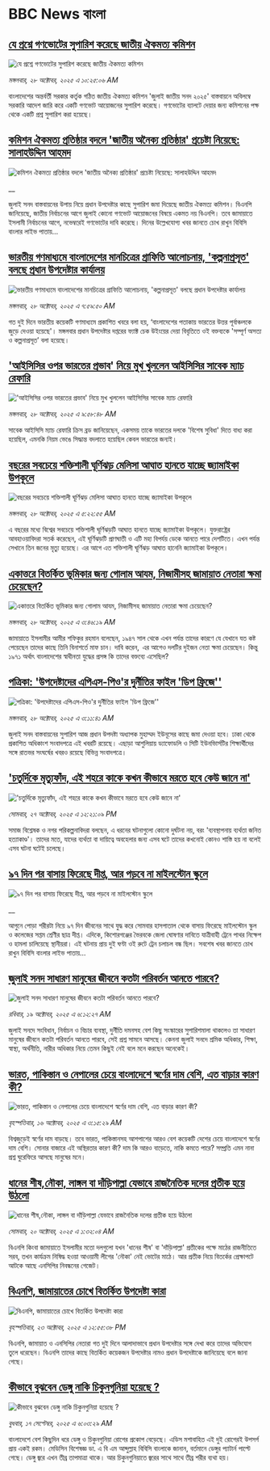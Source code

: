 # BBC News বাংলা## [যে প্রশ্নে গণভোটের সুপারিশ করেছে জাতীয় ঐকমত্য কমিশন](https://www.bbc.com/bengali/articles/c2lp79r45ljo?at_medium=RSS&at_campaign=rss?at_campaign=githubrss)![যে প্রশ্নে গণভোটের সুপারিশ করেছে জাতীয় ঐকমত্য কমিশন](https://ichef.bbci.co.uk/ace/ws/240/cpsprodpb/6944/live/039cbdb0-b3e2-11f0-b2a1-6f537f66f9aa.jpg)_মঙ্গলবার, ২৮ অক্টোবর, ২০২৫ এ ১০:২৫:০৬ AM_বাংলাদেশের অন্তর্বর্তী সরকার কর্তৃক গঠিত জাতীয় ঐকমত্য কমিশন 'জুলাই জাতীয় সনদ ২০২৫' বাস্তবায়নে অবিলম্বে সরকারি আদেশ জারি করে একটি গণভোট আয়োজনের সুপারিশ করেছে। গণভোটের ব্যালটে দেয়ার জন্য কমিশনের পক্ষ থেকে একটি প্রশ্ন সুপারিশ করা হয়েছে।## [কমিশন ঐকমত্য প্রতিষ্ঠার বদলে 'জাতীয় অনৈক্য প্রতিষ্ঠার' প্রচেষ্টা নিয়েছে: সালাহউদ্দিন আহমদ](https://www.bbc.co.uk/bengali/live/cvgkvxwz442t?at_medium=RSS&at_campaign=rss?at_campaign=githubrss)![কমিশন ঐকমত্য প্রতিষ্ঠার বদলে 'জাতীয় অনৈক্য প্রতিষ্ঠার' প্রচেষ্টা নিয়েছে: সালাহউদ্দিন আহমদ](https://ichef.bbci.co.uk/ace/standard/240/cpsprodpb/bbc8/live/8bfd8f70-b402-11f0-ba75-093eca1ac29b.jpg)__জুলাই সনদ বাস্তবায়নের উপায় নিয়ে প্রধান উপদেষ্টার কাছে সুপারিশ জমা দিয়েছে জাতীয় ঐকমত্য কমিশন। বিএনপি জানিয়েছে, জাতীয় নির্বাচনের আগে জুলাই কোনো গণভোট আয়োজনের বিষয়ে একমত নয় বিএনপি। তবে জামায়াতে ইসলামী নির্বাচনের আগে, নভেম্বরেই গণভোটের দাবি করেছে। দিনের উল্লেখযোগ্য খবর জানতে চোখ রাখুন বিবিসি বাংলার লাইভ পাতায়...## [ভারতীয় গণমাধ্যমে বাংলাদেশের মানচিত্রের গ্রাফিতি আলোচনায়, 'কল্পনাপ্রসূত' বলছে প্রধান উপদেষ্টার কার্যালয় ](https://www.bbc.com/bengali/articles/cn8x5j61g0no?at_medium=RSS&at_campaign=rss?at_campaign=githubrss)![ভারতীয় গণমাধ্যমে বাংলাদেশের মানচিত্রের গ্রাফিতি আলোচনায়, 'কল্পনাপ্রসূত' বলছে প্রধান উপদেষ্টার কার্যালয় ](https://ichef.bbci.co.uk/ace/ws/240/cpsprodpb/5274/live/40528f40-b3cf-11f0-bcfd-f33aa44e9a1a.jpg)_মঙ্গলবার, ২৮ অক্টোবর, ২০২৫ এ ৭:৫৯:৫০ AM_গত দুই দিনে ভারতীয় কয়েকটি গণমাধ্যমে প্রকাশিত খবরে বলা হয়, ‘বাংলাদেশের পতাকায় ভারতের উত্তর পূর্বাঞ্চলকে জুড়ে দেওয়া হয়েছে'। মঙ্গলবার প্রধান উপদেষ্টার দপ্তরের ফ্যাক্ট চেক উইংয়ের দেয়া বিবৃতিতে ওই বক্তব্যকে 'সম্পূর্ণ অসত্য ও কল্পনাপ্রসূত’ বলা হয়েছে।## ['আইসিসির ওপর ভারতের প্রভাব' নিয়ে মুখ খুললেন আইসিসির সাবেক ম্যাচ রেফারি](https://www.bbc.com/bengali/articles/cn972xl7gwpo?at_medium=RSS&at_campaign=rss?at_campaign=githubrss)!['আইসিসির ওপর ভারতের প্রভাব' নিয়ে মুখ খুললেন আইসিসির সাবেক ম্যাচ রেফারি](https://ichef.bbci.co.uk/ace/ws/240/cpsprodpb/4f12/live/a0d1b7f0-b3d5-11f0-aa13-0b0479f6f42a.png)_মঙ্গলবার, ২৮ অক্টোবর, ২০২৫ এ ৯:৫৮:৪৮ AM_সাবেক আইসিসি ম্যাচ রেফারি ক্রিস ব্রড জানিয়েছেন, একসময় তাকে ভারতের দলকে 'বিশেষ সুবিধা' দিতে বাধ্য করা হয়েছিল, এমনকি নিয়ম ভেঙে সিদ্ধান্ত বদলাতে হয়েছিল কেবল ভারতের জন্যই।## [বছরের সবচেয়ে শক্তিশালী ঘূর্ণিঝড় মেলিসা আঘাত হানতে যাচ্ছে জ্যামাইকা উপকূলে](https://www.bbc.com/bengali/articles/c5yl71yy6w1o?at_medium=RSS&at_campaign=rss?at_campaign=githubrss)![বছরের সবচেয়ে শক্তিশালী ঘূর্ণিঝড় মেলিসা আঘাত হানতে যাচ্ছে জ্যামাইকা উপকূলে](https://ichef.bbci.co.uk/ace/ws/240/cpsprodpb/1e10/live/998fd620-b3ad-11f0-aa13-0b0479f6f42a.jpg)_মঙ্গলবার, ২৮ অক্টোবর, ২০২৫ এ ৫:২২:৫৫ AM_এ বছরের মধ্যে বিশ্বের সবচেয়ে শক্তিশালী ঘূর্ণিঝড়টি আঘাত হানতে যাচ্ছে জ্যামাইকা উপকূলে। যুক্তরাষ্ট্রের আবহাওয়াবিদরা সতর্ক করেছেন, এই ঘূর্ণিঝড়টি প্রাণঘাতী ও এটি মহা বিপর্যয় ডেকে আনতে পারে দেশটিতে। এখন পর্যন্ত সেখানে তিন জনের মৃত্যু হয়েছে। এর আগে এত শক্তিশালী ঘূর্ণিঝড় আঘাত হানেনি জ্যামাইকা উপকূলে।## [একাত্তরে বিতর্কিত ভূমিকার জন্য গোলাম আযম, নিজামীসহ জামায়াত নেতারা ক্ষমা চেয়েছেন?](https://www.bbc.com/bengali/articles/c2emz44l88go?at_medium=RSS&at_campaign=rss?at_campaign=githubrss)![একাত্তরে বিতর্কিত ভূমিকার জন্য গোলাম আযম, নিজামীসহ জামায়াত নেতারা ক্ষমা চেয়েছেন?](https://ichef.bbci.co.uk/ace/ws/240/cpsprodpb/324d/live/9b113380-b340-11f0-8c7d-e3b2a8158887.jpg)_মঙ্গলবার, ২৮ অক্টোবর, ২০২৫ এ ৩:৪৬:১৯ AM_জামায়াতে ইসলামীর আমীর শফিকুর রহমান বলেছেন, ১৯৪৭ সাল থেকে এখন পর্যন্ত তাদের কারণে যে যেখানে যত কষ্ট পেয়েছেন তাদের কাছে তিনি বিনাশর্তে মাফ চান। দাবি করেন,  এর আগেও দলটির দুইজন নেতা ক্ষমা চেয়েছেন। কিন্তু ১৯৭১ অর্থাৎ বাংলাদেশের স্বাধীনতা যুদ্ধের প্রসঙ্গ কি তাদের বক্তব্যে এসেছিল?## [পত্রিকা: 'উপদেষ্টাদের এপিএস-পিও'র দুর্নীতির ফাইল 'ডিপ ফ্রিজে''](https://www.bbc.com/bengali/articles/c751r24wq7go?at_medium=RSS&at_campaign=rss?at_campaign=githubrss)![পত্রিকা: 'উপদেষ্টাদের এপিএস-পিও'র দুর্নীতির ফাইল 'ডিপ ফ্রিজে''](https://ichef.bbci.co.uk/ace/ws/240/cpsprodpb/cbf0/live/6f13dbb0-b3aa-11f0-99b9-79f0fad0da86.jpg)_মঙ্গলবার, ২৮ অক্টোবর, ২০২৫ এ ৩:১১:৪১ AM_জুলাই সনদ বাস্তবায়নের সুপারিশ আজ প্রধান উপদষ্টা অধ্যাপক মুহাম্মদ ইউনূসের কাছে জমা দেওয়া হবে। ঢাকা থেকে প্রকাশিত অধিকাংশ সংবাদপত্রে এই খবরটি রয়েছে। এছাড়া আশুলিয়ায় ড্যাফোডলি ও সিটি ইউনভিার্সটির শিক্ষার্থীদের সঙ্গে রাতভর সংঘর্ষের খবরও রয়েছে বিভিন্ন সংবাদপত্রে।## ['চতুর্দিকে মৃত্যুফাঁদ, এই শহরে কাকে কখন কীভাবে মরতে হবে কেউ জানে না'](https://www.bbc.com/bengali/articles/ceq07zrj3vno?at_medium=RSS&at_campaign=rss?at_campaign=githubrss)!['চতুর্দিকে মৃত্যুফাঁদ, এই শহরে কাকে কখন কীভাবে মরতে হবে কেউ জানে না'](https://ichef.bbci.co.uk/ace/ws/240/cpsprodpb/5fad/live/1fc83190-b329-11f0-b2a1-6f537f66f9aa.jpg)_সোমবার, ২৭ অক্টোবর, ২০২৫ এ ১২:২১:০৯ PM_সমাজ বিশ্লেষক ও নগর পরিকল্পনাবিদরা বলছেন, এ ধরনের ঘটনাগুলো কোনো দুর্ঘটনা নয়, বরং 'ব্যবস্থাপনায় ব্যর্থতা জনিত হত্যাকাণ্ড'।  তাদের মতে, যাদের ব্যর্থতা বা দায়িত্বে অবহেলার জন্য এসব ঘটে তাদের কখনোই কোনও শাস্তি হয় না বলেই এসব ঘটনা ঘটেই চলেছে।## [৯৭ দিন পর বাসায় ফিরেছে দীপ্ত, আর পড়বে না মাইলস্টোন স্কুলে](https://www.bbc.co.uk/bengali/live/c5ylglzvw4xt?at_medium=RSS&at_campaign=rss?at_campaign=githubrss)![৯৭ দিন পর বাসায় ফিরেছে দীপ্ত, আর পড়বে না মাইলস্টোন স্কুলে](https://ichef.bbci.co.uk/ace/standard/240/cpsprodpb/e277/live/0eebe840-b337-11f0-b2a1-6f537f66f9aa.jpg)__আগুনে পোড়া শরীরটা নিয়ে ৯৭ দিন জীবনের সাথে যুদ্ধ করে সোমবার হাসপাতাল থেকে বাসায় ফিরেছে মাইলস্টোন স্কুল ও কলেজের সপ্তম শ্রেণীর ছাত্র দীপ্ত। এদিকে, কিশোরগঞ্জের ভৈরবকে জেলা ঘোষণার দাবিতে যাত্রীবাহী ট্রেনে পাথর নিক্ষেপ ও হামলা চালিয়েছে স্থানীয়রা। এই ঘটনায় প্রায় দুই ঘণ্টা ওই রুটে ট্রেন চলাচল বন্ধ ছিল।  সবশেষ খবর জানতে চোখ রাখুন বিবিসি বাংলার লাইভ পাতায়...## [জুলাই সনদ সাধারণ মানুষের জীবনে কতটা পরিবর্তন আনতে পারবে?](https://www.bbc.com/bengali/articles/c751w4k6q12o?at_medium=RSS&at_campaign=rss?at_campaign=githubrss)![জুলাই সনদ সাধারণ মানুষের জীবনে কতটা পরিবর্তন আনতে পারবে?](https://ichef.bbci.co.uk/ace/ws/240/cpsprodpb/fe81/live/806715a0-ac3c-11f0-aa13-0b0479f6f42a.jpg)_রবিবার, ১৯ অক্টোবর, ২০২৫ এ ৬:১২:২৭ AM_জুলাই সনদে সংবিধান, নির্বাচন ও বিচার ব্যবস্থা, দুর্নীতি দমনসহ বেশ কিছু সংস্কারের সুপারিশমালা থাকলেও তা সাধারণ মানুষের জীবনে কতটা পরিবর্তন আনতে পারবে, সেই প্রশ্ন সামনে আসছে। কেননা জুলাই সনদে শ্রমিক অধিকার, শিক্ষা, স্বাস্থ্য, অর্থনীতি, নারীর অধিকার নিয়ে তেমন কিছুই নেই বলে মনে করছেন অনেকেই।## [ভারত, পাকিস্তান ও নেপালের চেয়ে বাংলাদেশে স্বর্ণের দাম বেশি, এত বাড়ার কারণ কী?](https://www.bbc.com/bengali/articles/c231kzd1xk3o?at_medium=RSS&at_campaign=rss?at_campaign=githubrss)![ভারত, পাকিস্তান ও নেপালের চেয়ে বাংলাদেশে স্বর্ণের দাম বেশি, এত বাড়ার কারণ কী?](https://ichef.bbci.co.uk/ace/ws/240/cpsprodpb/0255/live/eef19d40-a9d7-11f0-b142-c350b61cfbce.jpg)_বৃহস্পতিবার, ১৬ অক্টোবর, ২০২৫ এ ৩:১৫:২৯ AM_বিশ্বজুড়েই স্বর্ণের দাম বাড়ছে। তবে ভারত, পাকিস্তানসহ আশপাশের আরও বেশ কয়েকটি দেশের চেয়ে বাংলাদেশে স্বর্ণের দাম বেশি। সোনার বাজারে এই অস্থিরতার কারণ কী? দাম কি আরও বাড়েতে, নাকি কমতে পারে? সম্প্রতি এমন নানা প্রশ্ন ঘুরেফিরে আসছে মানুষের মনে।## [ধানের শীষ,নৌকা, লাঙ্গল বা দাঁড়িপাল্লা যেভাবে রাজনৈতিক দলের প্রতীক হয়ে উঠলো](https://www.bbc.com/bengali/articles/czdr1gn0redo?at_medium=RSS&at_campaign=rss?at_campaign=githubrss)![ধানের শীষ,নৌকা, লাঙ্গল বা দাঁড়িপাল্লা যেভাবে রাজনৈতিক দলের প্রতীক হয়ে উঠলো](https://ichef.bbci.co.uk/ace/ws/240/cpsprodpb/b002/live/90668e20-a9aa-11f0-928c-71dbb8619e94.jpg)_সোমবার, ২০ অক্টোবর, ২০২৫ এ ১:৩২:০৪ AM_বিএনপি কিংবা জামায়াতে ইসলামীর মতো দলগুলো যখন 'ধানের শীষ' বা 'দাঁড়িপাল্লা' প্রতীকের  পক্ষে মাঠের রাজনীতিতে সরব, তখন কার্যক্রম নিষিদ্ধ হওয়া আওয়ামী লীগের 'নৌকা' নেই ভোটের মাঠে। আর প্রতীক নিয়ে বিতর্কের প্রেক্ষাপটে আটকে আছে এনসিপির নিবন্ধনের গেজেট।## [বিএনপি, জামায়াতের চোখে বিতর্কিত উপদেষ্টা কারা](https://www.bbc.com/bengali/articles/c2emwre0rgwo?at_medium=RSS&at_campaign=rss?at_campaign=githubrss)![বিএনপি, জামায়াতের চোখে বিতর্কিত উপদেষ্টা কারা](https://ichef.bbci.co.uk/ace/ws/240/cpsprodpb/028c/live/7f2b96d0-b00a-11f0-b2a1-6f537f66f9aa.jpg)_বৃহস্পতিবার, ২৩ অক্টোবর, ২০২৫ এ ১২:৫৫:৩৮ PM_বিএনপি, জামায়াত ও এনসিপির নেতারা গত দুই দিনে আলাদাভাবে প্রধান উপদেষ্টার সঙ্গে দেখা করে তাদের অভিযোগ তুলে ধরেছেন। বিএনপি তাদের কাছে বিতর্কিত কয়েকজন উপদেষ্টার নামও প্রধান উপদেষ্টাকে জানিয়েছে বলে জানা গেছে।## [কীভাবে বুঝবেন ডেঙ্গু নাকি চিকুনগুনিয়া হয়েছে ?](https://www.bbc.com/bengali/articles/cwynvwgxv77o?at_medium=RSS&at_campaign=rss?at_campaign=githubrss)![কীভাবে বুঝবেন ডেঙ্গু নাকি চিকুনগুনিয়া হয়েছে ?](https://ichef.bbci.co.uk/ace/ws/240/cpsprodpb/1351/live/7e4cce80-938d-11f0-9cf6-cbf3e73ce2b9.jpg)_বুধবার, ১৭ সেপ্টেম্বর, ২০২৫ এ ৬:০৩:২৯ AM_বাংলাদেশে বেশ কিছুদিন ধরে ডেঙ্গু ও চিকুনগুনিয়া রোগের প্রকোপ বেড়েছে। এডিস মশাবাহিত এই দুই রোগেরই উপসর্গ প্রায় একই রকম। মেডিসিন বিশেষজ্ঞ ডা. এ বি এম আব্দুল্লাহ বিবিসি বাংলাকে জানান, বর্তমানে ডেঙ্গুর প্যাটার্ন পাল্টে গেছে। ডেঙ্গু জ্বরে এখন তীব্র তাপমাত্রা থাকে। আর চিকুনগুনিয়াতে জ্বরের সাথে সাথে তীব্র শরীর ব্যথা হয়।